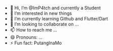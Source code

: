 - 👋 Hi, I’m @ImP4tch and currently a Student
- 👀 I’m interested in new things
- 🌱 I’m currently learning Github and Flutter/Dart
- 💞️ I’m looking to collaborate on ...
- 📫 How to reach me ...
- 😄 Pronouns: ...
- ⚡ Fun fact: PutangInaMo

<!---
ImP4tch/ImP4tch is a ✨ special ✨ repository because its `README.md` (this file) appears on your GitHub profile.
You can click the Preview link to take a look at your changes.
--->
